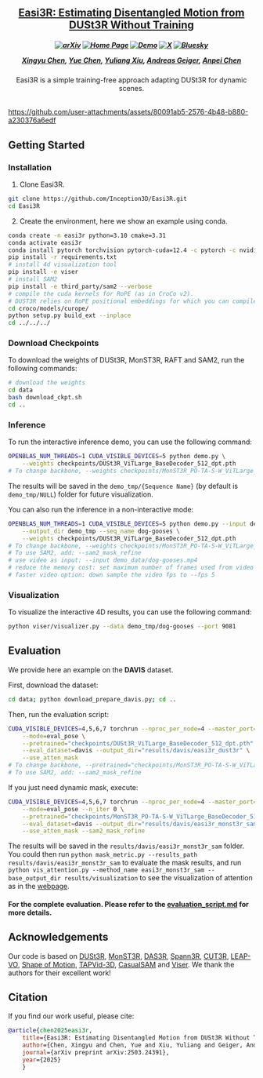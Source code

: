 <h2 align="center"> <a href="https://easi3r.github.io/">Easi3R: Estimating Disentangled Motion from DUSt3R Without Training</a>
</h2>

<h5 align="center">

[![arXiv](https://img.shields.io/badge/Arxiv-2503.24391-b31b1b.svg?logo=arXiv)](https://arxiv.org/abs/2503.24391) 
[![Home Page](https://img.shields.io/badge/Project-Website-green.svg)](https://easi3r.github.io/) 
[![Demo](https://img.shields.io/badge/%20Interactive-Demo-ffdf0f)](https://easi3r.github.io/interactive.html)
[![X](https://img.shields.io/badge/@Xingyu%20Chen-black?logo=X)](https://x.com/RoverXingyu)  [![Bluesky](https://img.shields.io/badge/@Xingyu%20Chen-white?logo=Bluesky)](https://bsky.app/profile/xingyu-chen.bsky.social)


[Xingyu Chen](https://rover-xingyu.github.io/),
[Yue Chen](https://fanegg.github.io/),
[Yuliang Xiu](https://xiuyuliang.cn/),
[Andreas Geiger](https://www.cvlibs.net/),
[Anpei Chen](https://apchenstu.github.io/)
</h5>

<div align="center">
Easi3R is a simple training-free approach adapting DUSt3R for dynamic scenes.
</div>
<br>


https://github.com/user-attachments/assets/80091ab5-2576-4b48-b880-a230376a6edf



## Getting Started

### Installation

1. Clone Easi3R.
```bash
git clone https://github.com/Inception3D/Easi3R.git
cd Easi3R
```

2. Create the environment, here we show an example using conda.
```bash
conda create -n easi3r python=3.10 cmake=3.31
conda activate easi3r
conda install pytorch torchvision pytorch-cuda=12.4 -c pytorch -c nvidia  # use the correct version of cuda for your system
pip install -r requirements.txt
# install 4d visualization tool
pip install -e viser
# install SAM2
pip install -e third_party/sam2 --verbose
# compile the cuda kernels for RoPE (as in CroCo v2).
# DUST3R relies on RoPE positional embeddings for which you can compile some cuda kernels for faster runtime.
cd croco/models/curope/
python setup.py build_ext --inplace
cd ../../../
```

### Download Checkpoints

To download the weights of DUSt3R, MonST3R, RAFT and SAM2, run the following commands:
```bash
# download the weights
cd data
bash download_ckpt.sh
cd ..
```

### Inference

To run the interactive inference demo, you can use the following command:
```bash
OPENBLAS_NUM_THREADS=1 CUDA_VISIBLE_DEVICES=5 python demo.py \
    --weights checkpoints/DUSt3R_ViTLarge_BaseDecoder_512_dpt.pth 
# To change backbone, --weights checkpoints/MonST3R_PO-TA-S-W_ViTLarge_BaseDecoder_512_dpt.pth
```

The results will be saved in the `demo_tmp/{Sequence Name}` (by default is `demo_tmp/NULL`) folder for future visualization.

You can also run the inference in a non-interactive mode:
```bash
OPENBLAS_NUM_THREADS=1 CUDA_VISIBLE_DEVICES=5 python demo.py --input demo_data/dog-gooses \
    --output_dir demo_tmp --seq_name dog-gooses \
    --weights checkpoints/DUSt3R_ViTLarge_BaseDecoder_512_dpt.pth 
# To change backbone, --weights checkpoints/MonST3R_PO-TA-S-W_ViTLarge_BaseDecoder_512_dpt.pth
# To use SAM2, add: --sam2_mask_refine
# use video as input: --input demo_data/dog-gooses.mp4 
# reduce the memory cost: set maximum number of frames used from video --num_frames 65 
# faster video option: down sample the video fps to --fps 5
```

### Visualization

To visualize the interactive 4D results, you can use the following command:
```bash
python viser/visualizer.py --data demo_tmp/dog-gooses --port 9081
```

## Evaluation

We provide here an example on the **DAVIS** dataset. 

First, download the dataset:
```bash
cd data; python download_prepare_davis.py; cd ..
```

Then, run the evaluation script:
```bash
CUDA_VISIBLE_DEVICES=4,5,6,7 torchrun --nproc_per_node=4 --master_port=29604 launch.py \
    --mode=eval_pose \
    --pretrained="checkpoints/DUSt3R_ViTLarge_BaseDecoder_512_dpt.pth"   \
    --eval_dataset=davis --output_dir="results/davis/easi3r_dust3r" \
    --use_atten_mask
# To change backbone, --pretrained="checkpoints/MonST3R_PO-TA-S-W_ViTLarge_BaseDecoder_512_dpt.pth"
# To use SAM2, add: --sam2_mask_refine
```
If you just need dynamic mask, execute:
```bash
CUDA_VISIBLE_DEVICES=4,5,6,7 torchrun --nproc_per_node=4 --master_port=29604 launch.py \
    --mode=eval_pose --n_iter 0 \
    --pretrained="checkpoints/MonST3R_PO-TA-S-W_ViTLarge_BaseDecoder_512_dpt.pth"   \
    --eval_dataset=davis --output_dir="results/davis/easi3r_monst3r_sam" \
    --use_atten_mask --sam2_mask_refine
```
The results will be saved in the `results/davis/easi3r_monst3r_sam` folder. You could then run `python mask_metric.py --results_path results/davis/easi3r_monst3r_sam` to evaluate the mask results, and run `python vis_attention.py --method_name easi3r_monst3r_sam --base_output_dir results/visualization` to see the visualization of attention as in the [webpage](https://easi3r.github.io/).


#### For the complete evaluation. Please refer to the [evaluation_script.md](data/evaluation_script.md) for more details.



## Acknowledgements
Our code is based on [DUSt3R](https://github.com/naver/dust3r), [MonST3R](https://github.com/Junyi42/monst3r), [DAS3R](https://github.com/kai422/DAS3R), [Spann3R](https://github.com/HengyiWang/spann3r), [CUT3R](https://github.com/CUT3R/CUT3R), [LEAP-VO](https://github.com/chiaki530/leapvo), [Shape of Motion](https://github.com/vye16/shape-of-motion/), [TAPVid-3D](https://github.com/google-deepmind/tapnet/tree/main/tapnet/tapvid3d), [CasualSAM](https://github.com/ztzhang/casualSAM) and [Viser](https://github.com/nerfstudio-project/viser). We thank the authors for their excellent work!

## Citation

If you find our work useful, please cite:

```bibtex
@article{chen2025easi3r,
    title={Easi3R: Estimating Disentangled Motion from DUSt3R Without Training},
    author={Chen, Xingyu and Chen, Yue and Xiu, Yuliang and Geiger, Andreas and Chen, Anpei},
    journal={arXiv preprint arXiv:2503.24391},
    year={2025}
    }
```
